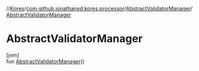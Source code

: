 //[Kores](../../../index.md)/[com.github.jonathanxd.kores.processor](../index.md)/[AbstractValidatorManager](index.md)/[AbstractValidatorManager](-abstract-validator-manager.md)

# AbstractValidatorManager

[jvm]\
fun [AbstractValidatorManager](-abstract-validator-manager.md)()
